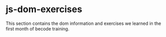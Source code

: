 # js-dom-exercises 


This section contains the dom information and exercises we learned in the first month of becode training.
